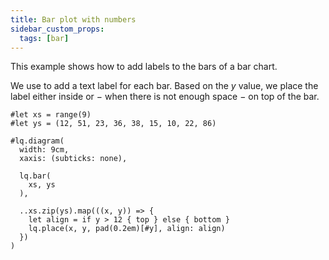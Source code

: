 ```yaml
---
title: Bar plot with numbers
sidebar_custom_props:
  tags: [bar]
---
```


This example shows how to add labels to the bars of a bar chart. 

We use <Crossref target="place" /> to add a text label for each bar. Based on the $y$ value, we place the label either inside or − when there is not enough space − on top of the bar. 

```example
#let xs = range(9)
#let ys = (12, 51, 23, 36, 38, 15, 10, 22, 86)

#lq.diagram(
  width: 9cm,
  xaxis: (subticks: none),

  lq.bar(
    xs, ys
  ),

  ..xs.zip(ys).map(((x, y)) => {
    let align = if y > 12 { top } else { bottom }
    lq.place(x, y, pad(0.2em)[#y], align: align)
  })
)
```
